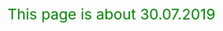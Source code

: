 <html>
  <head>
    <title>Lad---2019/30</title>
  </head>
  <body>
    <p style="color:green;font-size:30">This page is about 30.07.2019</p>
  </body>
  </html>
